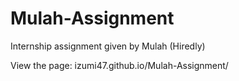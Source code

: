# Mulah-Assignment
Internship assignment given by Mulah (Hiredly)

View the page: izumi47.github.io/Mulah-Assignment/
